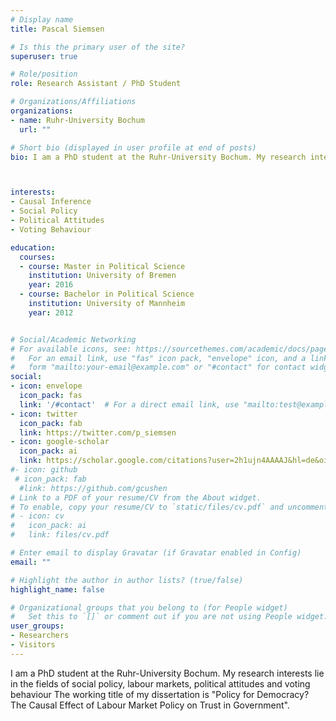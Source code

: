 ```yaml
---
# Display name
title: Pascal Siemsen

# Is this the primary user of the site?
superuser: true

# Role/position
role: Research Assistant / PhD Student

# Organizations/Affiliations
organizations:
- name: Ruhr-University Bochum
  url: ""

# Short bio (displayed in user profile at end of posts)
bio: I am a PhD student at the Ruhr-University Bochum. My research interests lie in the fields of social policy, labour markets, political attitudes and voting behaviour. The working title of my dissertation is "Policy for Democracy? The Causal Effect of Labour Market Policy on Trust in Government".



interests:
- Causal Inference
- Social Policy
- Political Attitudes
- Voting Behaviour

education:
  courses:
  - course: Master in Political Science
    institution: University of Bremen
    year: 2016
  - course: Bachelor in Political Science
    institution: University of Mannheim
    year: 2012


# Social/Academic Networking
# For available icons, see: https://sourcethemes.com/academic/docs/page-builder/#icons
#   For an email link, use "fas" icon pack, "envelope" icon, and a link in the
#   form "mailto:your-email@example.com" or "#contact" for contact widget.
social:
- icon: envelope
  icon_pack: fas
  link: '/#contact'  # For a direct email link, use "mailto:test@example.org".
- icon: twitter
  icon_pack: fab
  link: https://twitter.com/p_siemsen
- icon: google-scholar
  icon_pack: ai
  link: https://scholar.google.com/citations?user=2h1ujn4AAAAJ&hl=de&oi=sra
#- icon: github
 # icon_pack: fab
  #link: https://github.com/gcushen
# Link to a PDF of your resume/CV from the About widget.
# To enable, copy your resume/CV to `static/files/cv.pdf` and uncomment the lines below.
# - icon: cv
#   icon_pack: ai
#   link: files/cv.pdf

# Enter email to display Gravatar (if Gravatar enabled in Config)
email: ""

# Highlight the author in author lists? (true/false)
highlight_name: false

# Organizational groups that you belong to (for People widget)
#   Set this to `[]` or comment out if you are not using People widget.
user_groups:
- Researchers
- Visitors
---
```


I am a PhD student at the Ruhr-University Bochum. My research interests lie in the fields of social policy, labour markets, political attitudes and voting behaviour The working title of my dissertation is "Policy for Democracy? The Causal Effect of Labour Market Policy on Trust in Government".

